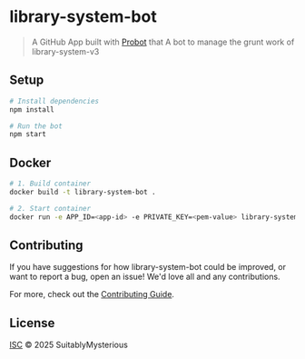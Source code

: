 # library-system-bot

> A GitHub App built with [Probot](https://github.com/probot/probot) that A bot to manage the grunt work of library-system-v3

## Setup

```sh
# Install dependencies
npm install

# Run the bot
npm start
```

## Docker

```sh
# 1. Build container
docker build -t library-system-bot .

# 2. Start container
docker run -e APP_ID=<app-id> -e PRIVATE_KEY=<pem-value> library-system-bot
```

## Contributing

If you have suggestions for how library-system-bot could be improved, or want to report a bug, open an issue! We'd love all and any contributions.

For more, check out the [Contributing Guide](CONTRIBUTING.md).

## License

[ISC](LICENSE) © 2025 SuitablyMysterious
